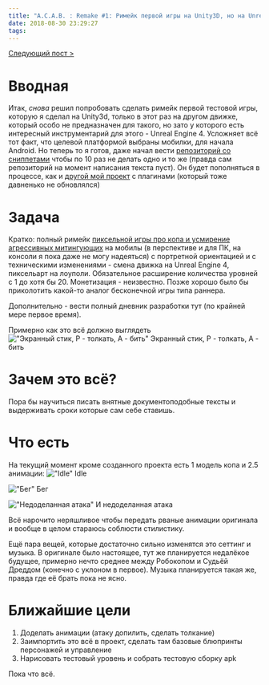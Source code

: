 ```yaml
---
title: "A.C.A.B. : Remake #1: Римейк первой игры на Unity3D, но на Unreal Engine 4 (Потому что почему бы и нет) (Попытка №2)"
date: 2018-08-30 23:29:27
tags:
---
```


[Следующий пост >](/acab-remake-2)

# Вводная
Итак, <i>снова</i> решил попробовать сделать римейк первой тестовой игры, которую я сделал на Unity3d, только в этот раз на другом движке, который особо не предназначен для такого, но зато у которого есть интересный инструментарий для этого - Unreal Engine 4. Усложняет всё тот факт, что целевой платформой выбраны мобилки, для начала Android. Но теперь то я готов, даже начал вести [репозиторий со сниппетами](http://github.com/c1tr00z/ue4_snippets) чтобы по 10 раз не делать одно и то же (правда сам репозиторий на момент написания текста пуст). Он будет пополняться в процессе, как и [другой мой проект](https://github.com/c1tr00z/ue4-plugins) с плагинами (который тоже давненько не обновлялся)

# Задача
Кратко: полный римейк [пиксельной игры про копа и усмирение агрессивных митингующих](/acab) на мобилы (в перспективе и для ПК, на консоли я пока даже не могу надеяться) с портретной ориентацией и с техническими изменениями - смена движка на Unreal Engine 4, пиксельарт на лоуполи. Обязательное расширение количества уровней с 1 до хотя бы 20. Монетизация - неизвестно. Позже хорошо было бы приколотить какой-то аналог бесконечной игры типа раннера.

Дополнительно - вести полный дневник разработки тут (по крайней мере первое время). 

Примерно как это всё должно выглядеть
!["Экранный стик, P - толкать, A - бить"](1.png)
Экранный стик, P - толкать, A - бить

# Зачем это всё?
Пора бы научиться писать внятные документоподобные тексты и выдерживать сроки которые сам себе ставишь.

# Что есть
На текущий момент кроме созданного проекта есть 1 модель копа и 2.5 анимации:
!["Idle"](2.gif)
Idle

!["Бег"](3.gif)
Бег

!["Недоделанная атака"](4.gif)
И недоделанная атака

Всё нарочито неряшливое чтобы передать рваные анимации оригинала и вообще в целом стараюсь соблюсти стилистику.

Ещё пара вещей, которые достаточно сильно изменятся это сеттинг и музыка. В оригинале было настоящее, тут же планируется недалёкое будущее, примерно нечто среднее между Робокопом и Судьёй Дреддом (конечно с уклоном в первое). Музыка планируется такая же, правда где её брать пока не ясно.

# Ближайшие цели
1. Доделать анимации (атаку допилить, сделать толкание)
2. Заимпортить это всё в проект, сделать там базовые блюпринты персонажей и управление
3. Нарисовать тестовый уровень и собрать тестовую сборку apk

Пока что всё.

